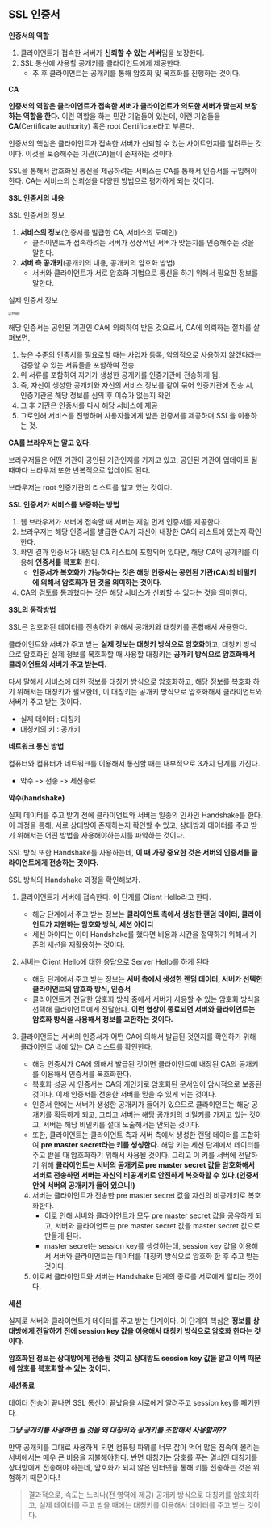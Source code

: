 ## SSL 인증서

**인증서의 역할**

1. 클라이언트가 접속한 서버가 **신뢰할 수 있는 서버**임을 보장한다.
2. SSL 통신에 사용할 공개키를 클라이언트에게 제공한다.
   - 추 후 클라이언트는 공개키를 통해 암호화 및 복호화를 진행하는 것이다.



**CA**

**인증서의 역할은 클라이언트가 접속한 서버가 클라이언트가 의도한 서버가 맞는지 보장하는 역할을 한다.** 이런 역할을 하는 민간 기업들이 있는데, 이런 기업들을 **CA**(Certificate authority) 혹은 root Certificate라고 부른다.

인증서의 핵심은 클라이언트가 접속한 서버가 신뢰할 수 있는 사이트인지를 알려주는 것이다. 이것을 보증해주는 기관(CA)들이 존재하는 것이다.

SSL을 통해서 암호화된 통신을 제공하려는 서비스는 CA를 통해서 인증서를 구입해야한다. CA는 서비스의 신뢰성을 다양한 방법으로 평가하게 되는 것이다.



**SSL 인증서의 내용**

SSL 인증서의 정보

1. **서비스의 정보**(인증서를 발급한 CA, 서비스의 도메인)
   - 클라이언트가 접속하려는 서버가 정상적인 서버가 맞는지를 인증해주는 것을 말한다.
2. **서버 측 공개키**(공개키의 내용, 공개키의 암호화 방법)
   - 서버와 클라이언트가 서로 암호화 기법으로 통신을 하기 위해서 필요한 정보를 말한다.

실제 인증서 정보

<img src="https://user-images.githubusercontent.com/40616436/81498259-d8827c00-92fe-11ea-9893-eea7d008338e.png" alt="image" style="zoom:40%;" />

해당 인증서는 공인된 기관인 CA에 의뢰하여 받은 것으로서, CA에 의뢰하는 절차를 살펴보면,

1. 높은 수준의 인증서를 필요로할 때는 사업자 등록, 악의적으로 사용하지 않겠다라는 검증할 수 있는 서류들을 포함하여 전송.
2. 위 서류를 포함하여 자기가 생성한 공개키를 인증기관에 전송하게 됨.
3. 즉, 자신이 생성한 공개키와 자신의 서비스 정보를 같이 묶어 인증기관에 전송 시, 인증기관은 해당 정보를 심의 후 이슈가 없는지 확인
4. 그 후 기관은 인증서를 다시 해당 서비스에 제공
5. 그로인해 서비스를 진행하며 사용자들에게 받은 인증서를 제공하며 SSL을 이용하는 것.



**CA를 브라우저는 알고 있다.**

브라우저들은 어떤 기관이 공인된 기관인지를 가지고 있고, 공인된 기관이 업데이트 될 때마다 브라우저 또한 반복적으로 업데이트 된다.

브라우저는 root 인증기관의 리스트를 알고 있는 것이다.



**SSL 인증서가 서비스를 보증하는 방법**

1. 웹 브라우저가 서버에 접속할 때 서버는 제일 먼저 인증서를 제공한다.
2. 브라우저는 해당 인증서를 발급한 CA가 자신이 내장한 CA의 리스트에 있는지 확인한다.
3. 확인 결과 인증서가 내장된 CA 리스트에 포함되어 있다면, 해당 CA의 공개키를 이용해 **인증서를 복호화** 한다.
   - **인증서가 복호화가 가능하다는 것은 해당 인증서는 공인된 기관(CA)의 비밀키에 의해서 암호화가 된 것을 의미하는 것이다.**
4. CA의 검토를 통과했다는 것은 해당 서비스가 신뢰할 수 있다는 것을 의미한다.



**SSL의 동작방법**

SSL은 암호화된 데이터를 전송하기 위해서 공개키와 대칭키를 혼합해서 사용한다.

클라이언트와 서버가 주고 받는 **실제 정보는 대칭키 방식으로 암호화**하고, 대칭키 방식으로 암호화된 실제 정보를 복호화할 때 사용할 대칭키는 **공개키 방식으로 암호화해서 클라이언트와 서버가 주고 받는다.**

다시 말해서 서비스에 대한 정보를 대칭키 방식으로 암호화하고, 해당 정보를 복호화 하기 위해서는 대칭키가 필요한데, 이 대칭키는 공개키 방식으로 암호화해서 클라이언트와 서버가 주고 받는 것이다.

- 실제 데이터 : 대칭키
- 대칭키의 키 : 공개키



**네트워크 통신 방법**

컴퓨터와 컴퓨터가 네트워크를 이용해서 통신할 때는 내부적으로 3가지 단계를 가진다.

- 악수 -> 전송 -> 세션종료



**악수(handshake)**

실제 데이터를 주고 받기 전에 클라이언트와 서버는 일종의 인사인 Handshake를 한다. 이 과정을 통해, 서로 상대방이 존재하는지 확인할 수 있고, 상대방과 데이터를 주고 받기 위해서는 어떤 방법을 사용해야하는지를 파악하는 것이다.

SSL 방식 또한 Handshake를 사용하는데, **이 때 가장 중요한 것은 서버의 인증서를 클라이언트에게 전송하는 것이다.**

SSL 방식의 Handshake 과정을 확인해보자.

1. 클라이언트가 서버에 접속한다. 이 단계를 Client Hello라고 한다.

   - 해당 단계에서 주고 받는 정보는 **클라이언트 측에서 생성한 랜덤 데이터, 클라이언트가 지원하는 암호화 방식, 세션 아이디**
   - 세션 아이디는 이미 Handshake를 했다면 비용과 시간을 절약하기 위해서 기존의 세션을 재활용하는 것이다.

2. 서버는 Client Hello에 대한 응답으로 Server Hello를 하게 된다

   - 해당 단계에서 주고 받는 정보는 **서버 측에서 생성한 랜덤 데이터, 서버가 선택한 클라이언트의 암호화 방식, 인증서**
   - 클라이언트가 전달한 암호화 방식 중에서 서버가 사용할 수 있는 암호화 방식을 선택해 클라이언트에게 전달한다. **이런 협상이 종료되면 서버와 클라이언트는 암호화 방식을 사용해서 정보를 교환하는 것이다.**

3. 클라이언트는 서버의 인증서가 어떤 CA에 의해서 발급된 것인지를 확인하기 위해 클라이언트 내에 있는 CA 리스트를 확인한다.

   - 해당 인증서가 CA에 의해서 발급된 것이면 클라이언트에 내장된 CA의 공개키를 이용해서 인증서를 복호화한다.
   - 복호화 성공 시 인증서는 CA의 개인키로 암호화된 문서임이 암시적으로 보증된 것이다. 이제 인증서를 전송한 서버를 믿을 수 있게 되는 것이다.
   - 인증서 안에는 서버가 생성한 공개키가 들어가 있으므로 클라이언트는 해당 공개키를 획득하게 되고, 그리고 서버는 해당 공개키의 비밀키를 가지고 있는 것이고, 서버는 해당 비밀키를 절대 노출해서는 안되는 것이다.
   - 또한, 클라이언트는 클라이언트 측과 서버 측에서 생성한 랜덤 데이터를 조합하여 **pre master secret라는 키를 생성한다.** 해당 키는 세션 단계에서 데이터를 주고 받을 때 암호화하기 위해서 사용될 것이다. 그리고 이 키를 서버에 전달하기 위해 **클라이언트는 서버의 공개키로 pre master secret 값을 암호화해서 서버로 전송하면 서버는 자신의 비공개키로 안전하게 복호화할 수 있다.(인증서 안에 서버의 공개키가 들어 있으니!)**

   4. 서버는 클라이언트가 전송한 pre master secret 값을 자신의 비공개키로 복호화한다.
      - 이로 인해 서버와 클라이언트가 모두 pre master secret 값을 공유하게 되고, 서버와 클라이언트는 pre master secret 값을 master secret 값으로 만들게 된다.
      - master secret는 session key를 생성하는데, session key 값을 이용해서 서버와 클라이언트는 데이터를 대칭키 방식으로 암호화 한 후 주고 받는 것이다.
   5. 이로써 클라이언트와 서버는 Handshake 단계의 종료를 서로에게 알리는 것이다.



**세션**

실제로 서버와 클라이언트가 데이터를 주고 받는 단계이다. 이 단계의 핵심은 **정보를 상대방에게 전달하기 전에 session key 값을 이용해서 대칭키 방식으로 암호화 한다는 것이다.**

**암호화된 정보는 상대방에게 전송될 것이고 상대방도 session key 값을 알고 이씩 때문에 암호를 복호화할 수 있는 것이다.**



**세션종료**

데이터 전송이 끝나면 SSL 통신이 끝났음을 서로에게 알려주고 session key를 페기한다.



***그냥 공개키를 사용하면 될 것을 왜 대칭키와 공개키를 조합해서 사용할까??***

만약 공개키를 그대로 사용하게 되면 컴퓨팅 파워를 너무 잡아 먹어 많은 접속이 몰리는 서버에서는 매우 큰 비용을 지불해야한다. 반면 대칭키는 암호를 푸는 열쇠인 대칭키를 상대방에게 전송해야 하는데, 암호화가 되지 않은 인터넷을 통해 키를 전송하는 것은 위험하기 때문이다.!

> 결과적으로, 속도는 느리나(전 영역에 제공) 공개키 방식으로 대칭키를 암호화하고, 실제 데이터를 주고 받을 때에는 대칭키를 이용해서 데이터를 주고 받는 것이다.